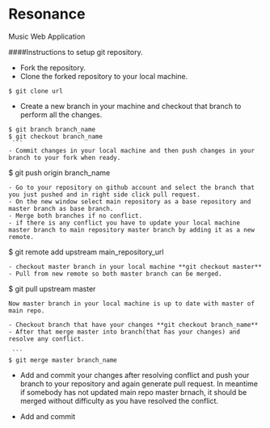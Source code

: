 # Resonance
Music Web Application

####Instructions to setup git repository.
  - Fork the repository.
  - Clone the forked repository to your local machine.
  
   ```
   $ git clone url
   ```

  - Create a new branch in your machine and checkout that branch to perform all the changes. 
   ```
   $ git branch branch_name
   $ git checkout branch_name
    ```
  - Commit changes in your local machine and then push changes in your branch to your fork when ready.
  
   ```
   $ git push origin branch_name
   ```
  - Go to your repository on github account and select the branch that you just pushed and in right side click pull request.
  - On the new window select main repository as a base repository and master branch as base branch.
  - Merge both branches if no conflict.
  - if there is any conflict you have to update your local machine master branch to main repository master branch by adding it as a new remote.
  
   ```
   $ git remote add upstream main_repository_url
   ```
  - checkout master branch in your local machine **git checkout master**
  - Pull from new remote so both master branch can be merged.
  
   ```
   $ git pull upstream master
   ```
   Now master branch in your local machine is up to date with master of main repo.
   
  - Checkout branch that have your changes **git checkout branch_name**
  - After that merge master into branch(that has your changes) and resolve any conflict.
   
    ```
   $ git merge master branch_name
   ```
   
  - Add and commit your changes after resolving conflict and push your branch to your repository and again generate pull request. In meantime if somebody has not updated main repo master brnach, it should be merged without difficulty as you have resolved the conflict. 

  - Add and commit 
